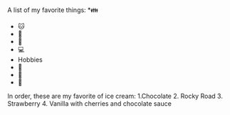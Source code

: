 A list of my favorite things:
*👪
 * 🐱
 * 🐶
 * 👶
* 💻
* Hobbies
 * 🥘
 * 📖
* 🥾

In order, these are my favorite of ice cream:
 1.Chocolate 
 2. Rocky Road
 3. Strawberry
 4. Vanilla with cherries and chocolate sauce 
